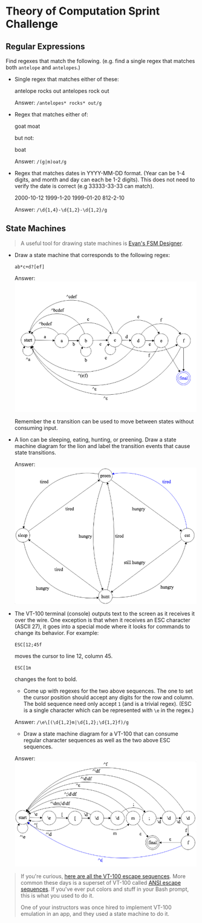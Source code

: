 # Theory of Computation Sprint Challenge

## Regular Expressions

Find regexes that match the following. (e.g. find a single regex that matches
both `antelope` and `antelopes`.)

*   Single regex that matches either of these:

    antelope rocks out
    antelopes rock out

    Answer: `/antelopes* rocks* out/g`

*   Regex that matches either of:

    goat
    moat

    but not:

    boat

    Answer: `/(g|m)oat/g`

*   Regex that matches dates in YYYY-MM-DD format. (Year can be 1-4 digits, and
    month and day can each be 1-2 digits). This does not need to verify the date
    is correct (e.g 33333-33-33 can match).

    2000-10-12
    1999-1-20
    1999-01-20
    812-2-10

    Answer: `/\d{1,4}-\d{1,2}-\d{1,2}/g`

## State Machines

> A useful tool for drawing state machines is [Evan's FSM
> Designer](http://madebyevan.com/fsm/).

*   Draw a state machine that corresponds to the following regex:

        ab*c+d?[ef]

    Answer: ![State machine graph](img/state-machine-graph.png)

    Remember the ε transition can be used to move between states without
    consuming input.

*   A lion can be sleeping, eating, hunting, or preening. Draw a state
    machine diagram for the lion and label the transition events that
    cause state transitions.

    Answer: ![Lion state machine](img/lion-state-machine.png)

*   The VT-100 terminal (console) outputs text to the screen as it
    receives it over the wire. One exception is that when it receives an
    ESC character (ASCII 27), it goes into a special mode where it looks
    for commands to change its behavior. For example:

        ESC[12;45f

    moves the cursor to line 12, column 45.

        ESC[1m

    changes the font to bold.

    *   Come up with regexes for the two above sequences. The one to set the
        cursor position should accept any digits for the row and column. The
        bold sequence need only accept `1` (and is a trivial regex). (ESC is
        a single character which can be represented with `\e` in the regex.)

    Answer: `/\e\[(\d{1,2}m|\d{1,2};\d{1,2}f)/g`

    *   Draw a state machine diagram for a VT-100 that can consume regular
        character sequences as well as the two above ESC sequences.

    Answer: ![VT-100 state machine graph](img/VT-100.png)

> If you're curious, [here are all the VT-100 escape
> sequences](http://ascii-table.com/ansi-escape-sequences-vt-100.php).
> More common these days is a superset of VT-100 called [ANSI escape
> sequences](http://ascii-table.com/ansi-escape-sequences.php). If
> you've ever put colors and stuff in your Bash prompt, this is what you
> used to do it.
>
> One of your instructors was once hired to implement VT-100 emulation
> in an app, and they used a state machine to do it.
